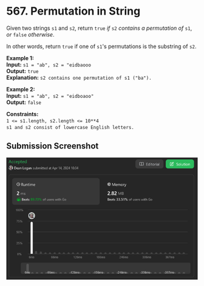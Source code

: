 # 567. Permutation in String

Given two strings `s1` and `s2`, return `true` *if* `s2` *contains a permutation of* `s1`, *or* `false` *otherwise*.  

In other words, return `true` if one of `s1`'s permutations is the substring of `s2`.

**Example 1:**  
    **Input:** `s1 = "ab", s2 = "eidbaooo`  
    **Output:** `true`  
    **Explanation:** `s2 contains one permutation of s1 ("ba").`  

**Example 2:**  
    **Input:** `s1 = "ab", s2 = "eidboaoo"`    
    **Output:** `false`  

**Constraints:**  
    `1 <= s1.length, s2.length <= 10**4`  
    `s1 and s2 consist of lowercase English letters.`  


## Submission Screenshot

![Image](./permutation-in-string.png)
